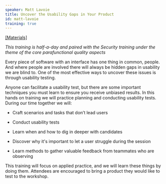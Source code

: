 ```yaml
---
speaker: Matt Lavoie
title: Uncover the Usability Gaps in Your Product
id: matt-lavoie
training: true
---
```

<a href="http://www.mattplavoie.com/usability-testing/">[Materials]</a>

<i> This training is half-a-day and paired with the Security training under the theme of the core parafunctional quality aspects</i>

Every piece of software with an interface has one thing in common, people. And where people are involved there will always be hidden gaps in usability we are blind to. One of the most effective ways to uncover these issues is through usability testing.

Anyone can facilitate a usability test, but there are some important techniques you must learn to ensure you receive unbiased results. In this hands on training we will practice planning and conducting usability tests. During our time together we will:

   * Craft scenarios and tasks that don’t lead users

   * Conduct usability tests

   * Learn when and how to dig in deeper with candidates

   * Discover why it's important to let a user struggle during the session

   * Learn methods to gather valuable feedback from teammates who are observing

This training will focus on applied practice, and we will learn these things by doing them. Attendees are encouraged to bring a product they would like to test to the workshop.
